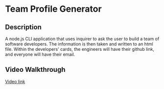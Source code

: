 # Team Profile Generator

## Description

A node.js CLI application that uses inquirer to ask the user to build a team of software developers. The information is then taken and written to an html file. Within the developers' cards, the engineers will have their github link, and everyone will have their email.

## Video Walkthrough

[Video link](https://drive.google.com/file/d/1WgJeRM9z2Hg9y4IeijgpBtXoJbRktQfc/view)